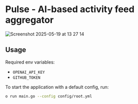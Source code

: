 # Pulse - AI-based activity feed aggregator

![Screenshot 2025-05-19 at 13 27 14](https://github.com/user-attachments/assets/2bbce011-2098-4aca-9ff3-b8d6d5cc1a5c)

## Usage

Required env variables:
- `OPENAI_API_KEY`
- `GITHUB_TOKEN`

To start the application with a default config, run:
```bash
o run main.go --config config/root.yml
```
